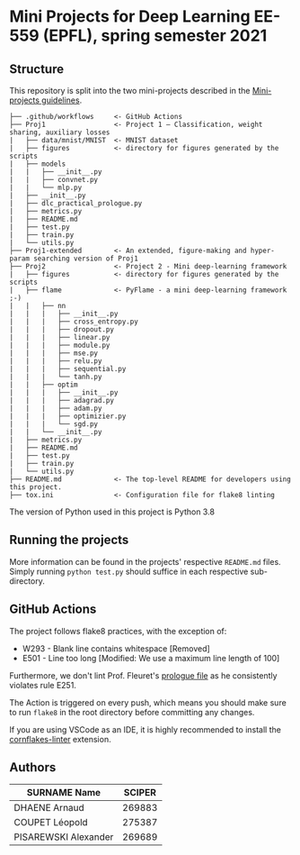# Mini Projects for Deep Learning EE-559 (EPFL), spring semester 2021

## Structure

This repository is split into the two mini-projects described in the [Mini-projects guidelines](https://fleuret.org/dlc/materials/dlc-miniprojects.pdf).

```
├── .github/workflows     <- GitHub Actions
├── Proj1                 <- Project 1 – Classification, weight sharing, auxiliary losses
|   ├── data/mnist/MNIST  <- MNIST dataset
|   ├── figures           <- directory for figures generated by the scripts
|   ├── models
|   |   ├── __init__.py
|   |   ├── convnet.py
|   |   └── mlp.py
|   ├── __init__.py
|   ├── dlc_practical_prologue.py
|   ├── metrics.py
|   ├── README.md
|   ├── test.py
|   ├── train.py
|   └── utils.py
├── Proj1-extended        <- An extended, figure-making and hyper-param searching version of Proj1
├── Proj2                 <- Project 2 - Mini deep-learning framework
|   ├── figures           <- directory for figures generated by the scripts
|   ├── flame             <- PyFlame - a mini deep-learning framework ;-)
|   |   ├── nn
|   |   |   ├── __init__.py
|   |   |   ├── cross_entropy.py
|   |   |   ├── dropout.py
|   |   |   ├── linear.py
|   |   |   ├── module.py
|   |   |   ├── mse.py
|   |   |   ├── relu.py
|   |   |   ├── sequential.py
|   |   |   └── tanh.py
|   |   ├── optim
|   |   |   ├── __init__.py
|   |   |   ├── adagrad.py
|   |   |   ├── adam.py
|   |   |   ├── optimizier.py
|   |   |   └── sgd.py
|   |   └── __init__.py
|   ├── metrics.py
|   ├── README.md
|   ├── test.py
|   ├── train.py
|   └── utils.py
├── README.md             <- The top-level README for developers using this project.
├── tox.ini               <- Configuration file for flake8 linting
```

The version of Python used in this project is Python 3.8

## Running the projects

More information can be found in the projects' respective `README.md` files. Simply running `python test.py` should suffice in each respective sub-directory.

## GitHub Actions

The project follows flake8 practices, with the exception of:

* W293 - Blank line contains whitespace [Removed]
* E501 - Line too long [Modified: We use a maximum line length of 100]

Furthermore, we don't lint Prof. Fleuret's [prologue file](Proj1/src/dlc_practical_prologue.py) as he consistently violates rule E251.

The Action is triggered on every push, which means you should make sure to run `flake8` in the root directory before committing any changes.

If you are using VSCode as an IDE, it is highly recommended to install the [cornflakes-linter](https://marketplace.visualstudio.com/items?itemName=kevinglasson.cornflakes-linter) extension.

## Authors

| SURNAME Name         | SCIPER |
| -------------------- | ------ |
| DHAENE Arnaud        | 269883 |
| COUPET Léopold       | 275387 |
| PISAREWSKI Alexander | 269689 |

